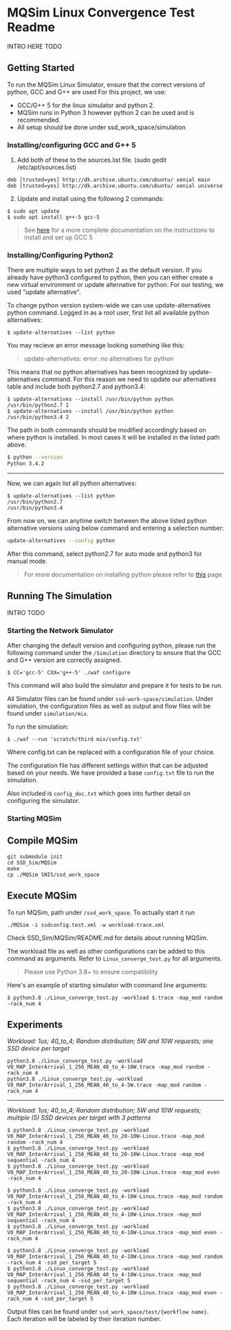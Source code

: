  # MQSim Linux Convergence Test Readme

INTRO HERE TODO

## Getting Started 

To run the MQSim Linux Simulator, ensure that the correct versions of python, GCC and G++ are used
For this project, we use:

- GCC/G++ 5 for the linux simulator and python 2.
- MQSim runs in Python 3 however python 2 can be used and is recommended.
- All setup should be done under ssd_work_space/simulation


### Installing/configuring GCC and G++ 5

1. Add both of these to the sources.list file. (sudo gedit /etc/apt/sources.list)

```
deb [trusted=yes] http://dk.archive.ubuntu.com/ubuntu/ xenial main
deb [trusted=yes] http://dk.archive.ubuntu.com/ubuntu/ xenial universe 
```

2. Update and install using the following 2 commands:

```
$ sudo apt update
$ sudo apt install g++-5 gcc-5
```

> See [here](https://askubuntu.com/questions/1235819/ubuntu-20-04-gcc-version-lower-than-gcc-7 ) for a more complete documentation on the instructions to install and set up GCC 5

### Installing/Configuring Python2

There are multiple ways to set python 2 as the default version. If you already have python3 configured to python, then you can either create a new virtual environment or update alternative for python. For our testing, we used "update alternative".

To change python version system-wide we can use update-alternatives python command. Logged in as a root user, first list all available python alternatives:

```
$ update-alternatives --list python
```

You may recieve an error message looking something like this:

> update-alternatives: error: no alternatives for python

This means that no python alternatives has been recognized by update-alternatives command. For this reason we need to update our alternatives table and include both python2.7 and python3.4:

```
$ update-alternatives --install /usr/bin/python python /usr/bin/python2.7 1
$ update-alternatives --install /usr/bin/python python /usr/bin/python3.4 2
```

The path in both commands should be modified accordingly based on where python is installed. In most cases it will be installed in the listed path above.

```bash
$ python --version
Python 3.4.2
```
---

Now, we can again list all python alternatives:

```
$ update-alternatives --list python
/usr/bin/python2.7
/usr/bin/python3.4
```

From now on, we can anytime switch between the above listed python alternative versions using below command and entering a selection number:

```bash
update-alternatives --config python
```

After this command, select python2.7 for auto mode and python3 for manual mode.

> For more documentation on installing python please refer to [this](https://linuxconfig.org/how-to-change-from-default-to-alternative-python-version-on-debian-linux) page

## Running The Simulation

INTRO TODO

### Starting the Network Simulator

After changing the default version and configuring python, please run the following command under the `/Simulation` directory to ensure that the GCC and G++ version are correctly assigned.

```
$ CC='gcc-5' CXX='g++-5' ./waf configure
```

This command will also build the simulator and prepare it for tests to be run.

All Simulator files can be found under `ssd-work-space/simulation`. Under simulation, the configuration files as well as output and flow files will be found under `simulation/mix`.

To run the simulation: 
```
$ ./waf --run 'scratch/third mix/config.txt'
```

Where config.txt can be replaced with a configuration file of your choice. 

The configuration file has different settings within that can be adjusted based on your needs. We have provided a base `config.txt` file to run the simulation.

Also included is `config_doc.txt` which goes into further detail on configuring the simulator. 

### Starting MQSim 

## Compile MQSim
```
git submodule init
cd SSD_Sim/MQSim
make
cp ./MQSim SNIS/ssd_work_space
```

## Execute MQSim

To run MQSim, path under `/ssd_work_space`. To actually start it run

```
./MQSim -i ssdconfig.test.xml -w workload-trace.xml
```

Check SSD_Sim/MQSim/README.md for details about running MQSim.

The workload file as well as other configurations can be added to this command as arguments. Refer to `Linux_converge_test.py` for all arguments.

> Please use Python 3.8+ to ensure compatibility

Here's an example of starting simulator with command line arguments:
```
$ python3.8 ./Linux_converge_test.py -workload $.trace -map_mod random -rack_num 4
```

## Experiments

*Workload: 1us; 40_to_4; Random distribution; 5W and 10W requests; one SSD device per target*

```
python3.8 ./Linux_converge_test.py -workload V0_MAP_InterArrival_1_256_MEAN_40_to_4-10W.trace -map_mod random -rack_num 4
python3.8 ./Linux_converge_test.py -workload V0_MAP_InterArrival_1_256_MEAN_40_to_4-5W.trace -map_mod random -rack_num 4
```

---

*Workload: 1us; 40_to_4; Random distribution; 5W and 10W requests; multiple (5) SSD devices per target with 3 patterns*

```
$ python3.8 ./Linux_converge_test.py -workload V0_MAP_InterArrival_1_256_MEAN_40_to_20-10W-Linux.trace -map_mod random -rack_num 4
$ python3.8 ./Linux_converge_test.py -workload V0_MAP_InterArrival_1_256_MEAN_40_to_20-10W-Linux.trace -map_mod sequential -rack_num 4
$ python3.8 ./Linux_converge_test.py -workload V0_MAP_InterArrival_1_256_MEAN_40_to_20-10W-Linux.trace -map_mod even -rack_num 4

$ python3.8 ./Linux_converge_test.py -workload V0_MAP_InterArrival_1_256_MEAN_40_to_4-10W-Linux.trace -map_mod random -rack_num 4
$ python3.8 ./Linux_converge_test.py -workload V0_MAP_InterArrival_1_256_MEAN_40_to_4-10W-Linux.trace -map_mod sequential -rack_num 4
$ python3.8 ./Linux_converge_test.py -workload V0_MAP_InterArrival_1_256_MEAN_40_to_4-10W-Linux.trace -map_mod even -rack_num 4

$ python3.8 ./Linux_converge_test.py -workload V0_MAP_InterArrival_1_256_MEAN_40_to_4-10W-Linux.trace -map_mod random -rack_num 4 -ssd_per_target 5
$ python3.8 ./Linux_converge_test.py -workload V0_MAP_InterArrival_1_256_MEAN_40_to_4-10W-Linux.trace -map_mod sequential -rack_num 4 -ssd_per_target 5
$ python3.8 ./Linux_converge_test.py -workload V0_MAP_InterArrival_1_256_MEAN_40_to_4-10W-Linux.trace -map_mod even -rack_num 4 -ssd_per_target 5
```

Output files can be found under `ssd_work_space/test/{workflow name}`. Each iteration will be labeled by their iteration number. 

